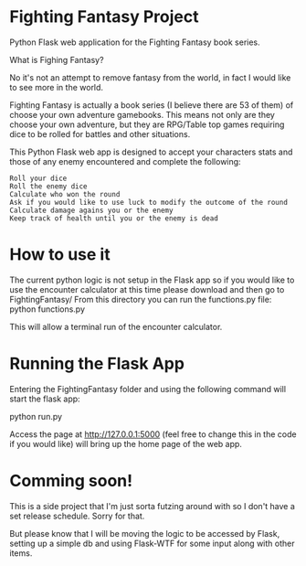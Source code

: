 # Fighting Fantasy Project
Python Flask web application for the Fighting Fantasy book series.


What is Fighing Fantasy?

No it's not an attempt to remove fantasy from the world, in fact I would like to see more in the world.

Fighting Fantasy is actually a book series (I believe there are 53 of them) of choose your own adventure gamebooks. This means not only are they choose your own adventure, but they are RPG/Table top games requiring dice to be rolled for battles and other situations.

This Python Flask web app is designed to accept your characters stats and those of any enemy encountered and complete the following:

    Roll your dice
    Roll the enemy dice
    Calculate who won the round
    Ask if you would like to use luck to modify the outcome of the round
    Calculate damage agains you or the enemy
    Keep track of health until you or the enemy is dead

# How to use it

The current python logic is not setup in the Flask app so if you would like to use the encounter calculator at this time please download and then go to FightingFantasy/
From this directory you can run the functions.py file:
python functions.py

This will allow a terminal run of the encounter calculator.


# Running the Flask App

Entering the FightingFantasy folder and using the following command will start the flask app:

python run.py

Access the page at http://127.0.0.1:5000 (feel free to change this in the code if you would like) will bring up the home page of the web app.


# Comming soon!

This is a side project that I'm just sorta futzing around with so I don't have a set release schedule. Sorry for that.

But please know that I will be moving the logic to be accessed by Flask, setting up a simple db and using Flask-WTF for some input along with other items.
